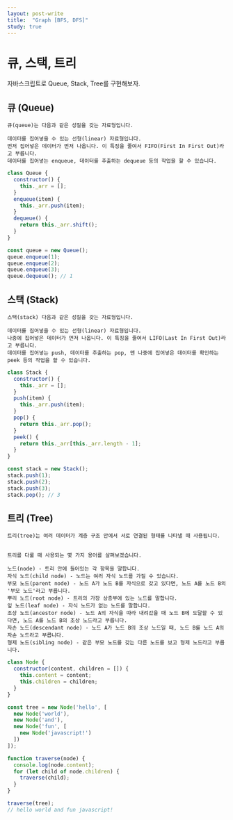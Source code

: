 ```yaml
---
layout: post-write
title:  "Graph [BFS, DFS]"
study: true
---
```


# 큐, 스택, 트리
  자바스크립트로 Queue, Stack, Tree를 구현해보자.

  ## 큐 (Queue)
    큐(queue)는 다음과 같은 성질을 갖는 자료형입니다.

    데이터를 집어넣을 수 있는 선형(linear) 자료형입니다.
    먼저 집어넣은 데이터가 먼저 나옵니다. 이 특징을 줄여서 FIFO(First In First Out)라고 부릅니다.
    데이터를 집어넣는 enqueue, 데이터를 추출하는 dequeue 등의 작업을 할 수 있습니다.

```javascript
class Queue {
  constructor() {
    this._arr = [];
  }
  enqueue(item) {
    this._arr.push(item);
  }
  dequeue() {
    return this._arr.shift();
  }
}

const queue = new Queue();
queue.enqueue(1);
queue.enqueue(2);
queue.enqueue(3);
queue.dequeue(); // 1
```

  ## 스택 (Stack)
    스택(stack) 다음과 같은 성질을 갖는 자료형입니다.

    데이터를 집어넣을 수 있는 선형(linear) 자료형입니다.
    나중에 집어넣은 데이터가 먼저 나옵니다. 이 특징을 줄여서 LIFO(Last In First Out)라고 부릅니다.
    데이터를 집어넣는 push, 데이터를 추출하는 pop, 맨 나중에 집어넣은 데이터를 확인하는 peek 등의 작업을 할 수 있습니다.

```javascript
class Stack {
  constructor() {
    this._arr = [];
  }
  push(item) {
    this._arr.push(item);
  }
  pop() {
    return this._arr.pop();
  }
  peek() {
    return this._arr[this._arr.length - 1];
  }
}

const stack = new Stack();
stack.push(1);
stack.push(2);
stack.push(3);
stack.pop(); // 3
```

  ## 트리 (Tree)
   
    트리(tree)는 여러 데이터가 계층 구조 안에서 서로 연결된 형태를 나타낼 때 사용됩니다.


    트리를 다룰 때 사용되는 몇 가지 용어를 살펴보겠습니다.

    노드(node) - 트리 안에 들어있는 각 항목을 말합니다.
    자식 노드(child node) - 노드는 여러 자식 노드를 가질 수 있습니다.
    부모 노드(parent node) - 노드 A가 노드 B를 자식으로 갖고 있다면, 노드 A를 노드 B의 '부모 노드'라고 부릅니다.
    뿌리 노드(root node) - 트리의 가장 상층부에 있는 노드를 말합니다.
    잎 노드(leaf node) - 자식 노드가 없는 노드를 말합니다.
    조상 노드(ancestor node) - 노드 A의 자식을 따라 내려갔을 때 노드 B에 도달할 수 있다면, 노드 A를 노드 B의 조상 노드라고 부릅니다.
    자손 노드(descendant node) - 노드 A가 노드 B의 조상 노드일 때, 노드 B를 노드 A의 자손 노드라고 부릅니다.
    형제 노드(sibling node) - 같은 부모 노드를 갖는 다른 노드를 보고 형제 노드라고 부릅니다.

```javascript
class Node {
  constructor(content, children = []) {
    this.content = content;
    this.children = children;
  }
}

const tree = new Node('hello', [
  new Node('world'),
  new Node('and'),
  new Node('fun', [
    new Node('javascript!')
  ])
]);

function traverse(node) {
  console.log(node.content);
  for (let child of node.children) {
    traverse(child);
  }
}

traverse(tree);
// hello world and fun javascript!
```
